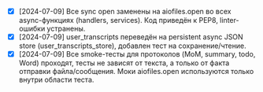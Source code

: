 - [x] [2024-07-09] Все sync open заменены на aiofiles.open во всех async-функциях (handlers, services). Код приведён к PEP8, linter-ошибки устранены. 
- [x] [2024-07-09] user_transcripts переведён на persistent async JSON store (user_transcripts_store), добавлен тест на сохранение/чтение. 
- [x] [2024-07-09] Все smoke-тесты для протоколов (MoM, summary, todo, Word) проходят, тесты не зависят от текста, а только от факта отправки файла/сообщения. Моки aiofiles.open используются только внутри области теста. 
